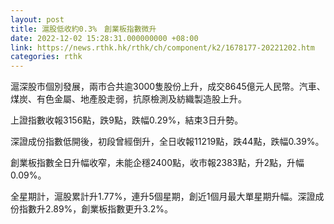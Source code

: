 ```yaml
---
layout: post
title: 滬股低收約0.3%　創業板指數微升
date: 2022-12-02 15:28:31.000000000 +08:00
link: https://news.rthk.hk/rthk/ch/component/k2/1678177-20221202.htm
categories: rthk
---
```


滬深股市個別發展，兩市合共逾3000隻股份上升，成交8645億元人民幣。汽車、煤炭、有色金屬、地產股走弱，抗原檢測及紡織製造股上升。

上證指數收報3156點，跌9點，跌幅0.29%，結束3日升勢。

深證成份指數低開後，初段曾經倒升，全日收報11219點，跌44點，跌幅0.39%。

創業板指數全日升幅收窄，未能企穩2400點，收市報2383點，升2點，升幅0.09%。

全星期計，滬股累計升1.77%，連升5個星期，創近1個月最大單星期升幅。深證成份指數升2.89%，創業板指數更升3.2%。
